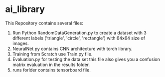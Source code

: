 # ai_library
This Repository contains several files:
1)  Run Python RandomDataGeneration.py to create a dataset with 3 different labels ('triangle', 'circle', 'rectangle') with 64x64 size of images.
2)  NeuralNet.py contains CNN architecture with torch library.
3)  Training from Scratch use Train.py file.
4)  Evaluation.py for testing the data set this file also gives you a confusion matrix evaluation in the results folder.
5)  runs forlder contains tensorboard file.
